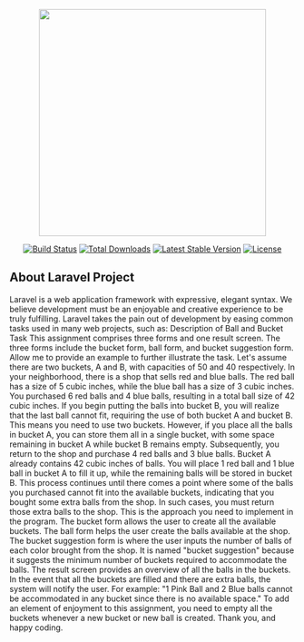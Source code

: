 <p align="center"><a href="https://laravel.com" target="_blank"><img src="https://raw.githubusercontent.com/laravel/art/master/logo-lockup/5%20SVG/2%20CMYK/1%20Full%20Color/laravel-logolockup-cmyk-red.svg" width="400"></a></p>

<p align="center">
<a href="https://travis-ci.org/laravel/framework"><img src="https://travis-ci.org/laravel/framework.svg" alt="Build Status"></a>
<a href="https://packagist.org/packages/laravel/framework"><img src="https://img.shields.io/packagist/dt/laravel/framework" alt="Total Downloads"></a>
<a href="https://packagist.org/packages/laravel/framework"><img src="https://img.shields.io/packagist/v/laravel/framework" alt="Latest Stable Version"></a>
<a href="https://packagist.org/packages/laravel/framework"><img src="https://img.shields.io/packagist/l/laravel/framework" alt="License"></a>
</p>

## About Laravel Project

Laravel is a web application framework with expressive, elegant syntax. We believe development must be an enjoyable and creative experience to be truly fulfilling. Laravel takes the pain out of development by easing common tasks used in many web projects, such as:
Description of Ball and Bucket Task
This assignment comprises three forms and one result screen. The three forms include the bucket
form, ball form, and bucket suggestion form.
Allow me to provide an example to further illustrate the task. Let's assume there are two buckets, A
and B, with capacities of 50 and 40 respectively. In your neighborhood, there is a shop that sells red
and blue balls. The red ball has a size of 5 cubic inches, while the blue ball has a size of 3 cubic
inches. You purchased 6 red balls and 4 blue balls, resulting in a total ball size of 42 cubic inches.
If you begin putting the balls into bucket B, you will realize that the last ball cannot fit, requiring
the use of both bucket A and bucket B. This means you need to use two buckets. However, if you
place all the balls in bucket A, you can store them all in a single bucket, with some space remaining
in bucket A while bucket B remains empty.
Subsequently, you return to the shop and purchase 4 red balls and 3 blue balls. Bucket A already
contains 42 cubic inches of balls. You will place 1 red ball and 1 blue ball in bucket A to fill it up,
while the remaining balls will be stored in bucket B. This process continues until there comes a
point where some of the balls you purchased cannot fit into the available buckets, indicating that
you bought some extra balls from the shop. In such cases, you must return those extra balls to the
shop.
This is the approach you need to implement in the program. The bucket form allows the user to
create all the available buckets. The ball form helps the user create the balls available at the shop.
The bucket suggestion form is where the user inputs the number of balls of each color brought from
the shop. It is named "bucket suggestion" because it suggests the minimum number of buckets
required to accommodate the balls.
The result screen provides an overview of all the balls in the buckets. In the event that all the
buckets are filled and there are extra balls, the system will notify the user. For example: "1 Pink
Ball and 2 Blue balls cannot be accommodated in any bucket since there is no available space."
To add an element of enjoyment to this assignment, you need to empty all the buckets whenever a
new bucket or new ball is created.
Thank you, and happy coding.